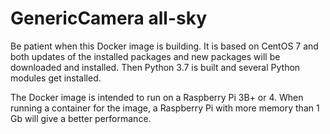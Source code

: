 # GenericCamera all-sky

Be patient when this Docker image is building. 
It is based on CentOS 7 and both updates of the installed packages and new packages will be downloaded and installed. 
Then Python 3.7 is built and several Python modules get installed.

The Docker image is intended to run on a Raspberry Pi 3B+ or 4. 
When running a container for the image, a Raspberry Pi with more memory than 1 Gb will give a better performance.
